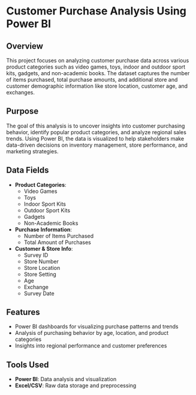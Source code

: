 # Customer Purchase Analysis Using Power BI

## Overview
This project focuses on analyzing customer purchase data across various product categories such as video games, toys, indoor and outdoor sport kits, gadgets, and non-academic books. The dataset captures the number of items purchased, total purchase amounts, and additional store and customer demographic information like store location, customer age, and exchanges.

## Purpose
The goal of this analysis is to uncover insights into customer purchasing behavior, identify popular product categories, and analyze regional sales trends. Using Power BI, the data is visualized to help stakeholders make data-driven decisions on inventory management, store performance, and marketing strategies.

## Data Fields
- **Product Categories**: 
  - Video Games
  - Toys
  - Indoor Sport Kits
  - Outdoor Sport Kits
  - Gadgets
  - Non-Academic Books
- **Purchase Information**: 
  - Number of Items Purchased
  - Total Amount of Purchases
- **Customer & Store Info**: 
  - Survey ID
  - Store Number
  - Store Location
  - Store Setting
  - Age
  - Exchange
  - Survey Date

## Features
- Power BI dashboards for visualizing purchase patterns and trends
- Analysis of purchasing behavior by age, location, and product categories
- Insights into regional performance and customer preferences

## Tools Used
- **Power BI**: Data analysis and visualization
- **Excel/CSV**: Raw data storage and preprocessing
